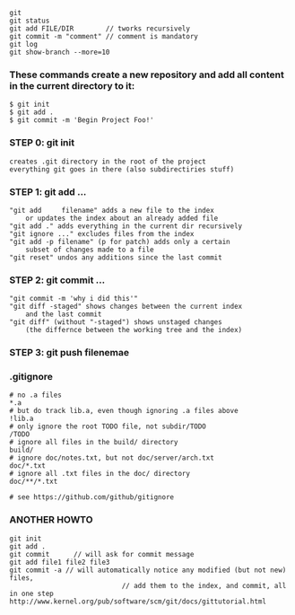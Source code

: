 	git
	git status
	git add FILE/DIR 		// tworks recursively
	git commit -m "comment"	// comment is mandatory
	git log
	git show-branch --more=10


### These commands create a new repository and add all content in the current directory to it:

	$ git init
	$ git add .
	$ git commit -m 'Begin Project Foo!'


### STEP 0:	git init
	
	creates .git directory in the root of the project
	everything git goes in there (also subdirectiries stuff)

### STEP 1:	git add	...

	"git add	 filename" adds a new file to the index
		or updates the index about an already added file
	"git add ." adds everything in the current dir recursively
	"git ignore ..." excludes files from the index
	"git add -p filename" (p for patch) adds only a certain
		subset of changes made to a file
	"git reset" undos any additions since the last commit

### STEP 2:	git commit ...

	"git commit -m 'why i did this'"
	"git diff -staged" shows changes between the current index
		and the last commit
	"git diff" (without "-staged") shows unstaged changes
		(the differnce between the working tree and the index)

### STEP 3:	git push filenemae



### .gitignore
	
	# no .a files
	*.a
	# but do track lib.a, even though ignoring .a files above
	!lib.a
	# only ignore the root TODO file, not subdir/TODO
	/TODO
	# ignore all files in the build/ directory
	build/
	# ignore doc/notes.txt, but not doc/server/arch.txt
	doc/*.txt
	# ignore all .txt files in the doc/ directory
	doc/**/*.txt
	
	# see https://github.com/github/gitignore


### ANOTHER HOWTO

	git init
	git add .
	git commit  	// will ask for commit message
	git add file1 file2 file3
	git commit -a // will automatically notice any modified (but not new) files, 
								// add them to the index, and commit, all in one step
	http://www.kernel.org/pub/software/scm/git/docs/gittutorial.html







